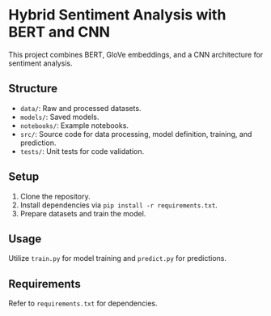 # Hybrid Sentiment Analysis with BERT and CNN

This project combines BERT, GloVe embeddings, and a CNN architecture for sentiment analysis.

## Structure
- `data/`: Raw and processed datasets.
- `models/`: Saved models.
- `notebooks/`: Example notebooks.
- `src/`: Source code for data processing, model definition, training, and prediction.
- `tests/`: Unit tests for code validation.

## Setup
1. Clone the repository.
2. Install dependencies via `pip install -r requirements.txt`.
3. Prepare datasets and train the model.

## Usage
Utilize `train.py` for model training and `predict.py` for predictions.

## Requirements
Refer to `requirements.txt` for dependencies.